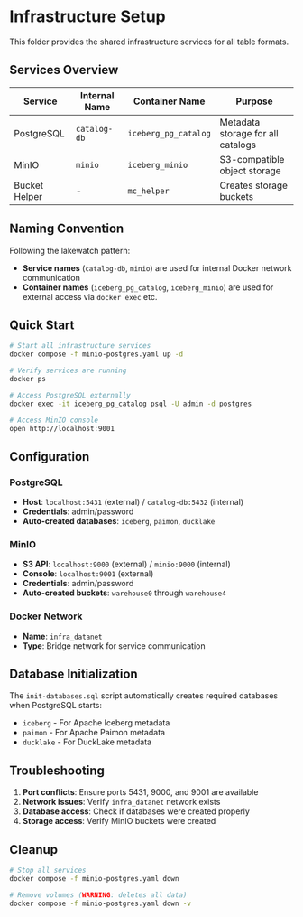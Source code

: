 # Infrastructure Setup

This folder provides the shared infrastructure services for all table formats.

## Services Overview

| Service | Internal Name | Container Name | Purpose |
|---------|---------------|----------------|---------|
| PostgreSQL | `catalog-db` | `iceberg_pg_catalog` | Metadata storage for all catalogs |
| MinIO | `minio` | `iceberg_minio` | S3-compatible object storage |
| Bucket Helper | - | `mc_helper` | Creates storage buckets |

## Naming Convention

Following the lakewatch pattern:
- **Service names** (`catalog-db`, `minio`) are used for internal Docker network communication
- **Container names** (`iceberg_pg_catalog`, `iceberg_minio`) are used for external access via `docker exec` etc.

## Quick Start

```bash
# Start all infrastructure services
docker compose -f minio-postgres.yaml up -d

# Verify services are running
docker ps

# Access PostgreSQL externally
docker exec -it iceberg_pg_catalog psql -U admin -d postgres

# Access MinIO console
open http://localhost:9001
```

## Configuration

### PostgreSQL
- **Host**: `localhost:5431` (external) / `catalog-db:5432` (internal)
- **Credentials**: admin/password
- **Auto-created databases**: `iceberg`, `paimon`, `ducklake`

### MinIO
- **S3 API**: `localhost:9000` (external) / `minio:9000` (internal)  
- **Console**: `localhost:9001` (external)
- **Credentials**: admin/password
- **Auto-created buckets**: `warehouse0` through `warehouse4`

### Docker Network
- **Name**: `infra_datanet`
- **Type**: Bridge network for service communication

## Database Initialization

The `init-databases.sql` script automatically creates required databases when PostgreSQL starts:
- `iceberg` - For Apache Iceberg metadata
- `paimon` - For Apache Paimon metadata  
- `ducklake` - For DuckLake metadata

## Troubleshooting

1. **Port conflicts**: Ensure ports 5431, 9000, and 9001 are available
2. **Network issues**: Verify `infra_datanet` network exists
3. **Database access**: Check if databases were created properly
4. **Storage access**: Verify MinIO buckets were created

## Cleanup

```bash
# Stop all services
docker compose -f minio-postgres.yaml down

# Remove volumes (WARNING: deletes all data)
docker compose -f minio-postgres.yaml down -v
```